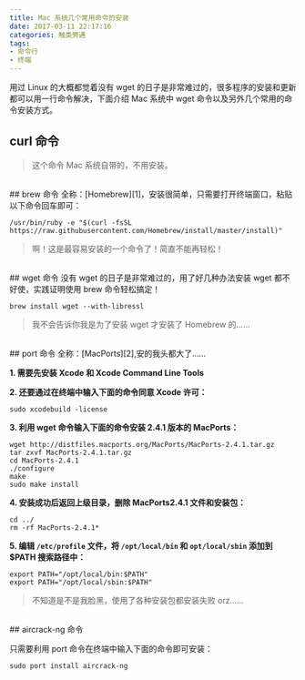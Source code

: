 ```yaml
---
title: Mac 系统几个常用命令的安装
date: 2017-03-11 22:17:16
categories: 触类旁通
tags: 
- 命令行
- 终端
---
```


用过 Linux 的大概都觉着没有 wget 的日子是非常难过的，很多程序的安装和更新都可以用一行命令解决，下面介绍 Mac 系统中 wget 命令以及另外几个常用的命令安装方式。

<!-- more -->

## curl 命令
>这个命令 Mac 系统自带的，不用安装。

</br>
## brew 命令
全称：[Homebrew][1]，安装很简单，只需要打开终端窗口，粘贴以下命令回车即可：

    /usr/bin/ruby -e "$(curl -fsSL https://raw.githubusercontent.com/Homebrew/install/master/install)"
    
>啊！这是最容易安装的一个命令了！简直不能再轻松！

</br>
## wget 命令
没有 wget 的日子是非常难过的，用了好几种办法安装 wget 都不好使，实践证明使用 brew 命令轻松搞定！

    brew install wget --with-libressl

>我不会告诉你我是为了安装 wget 才安装了 Homebrew 的……

</br>
## port 命令
全称：[MacPorts][2],安的我头都大了……

**1. 需要先安装 Xcode 和 Xcode Command Line Tools**

**2. 还要通过在终端中输入下面的命令同意 Xcode 许可：**

    sudo xcodebuild -license

**3. 利用 wget 命令输入下面的命令安装 2.4.1 版本的 MacPorts：**

    wget http://distfiles.macports.org/MacPorts/MacPorts-2.4.1.tar.gz
    tar zxvf MacPorts-2.4.1.tar.gz
    cd MacPorts-2.4.1
    ./configure
    make
    sudo make install
    
**4. 安装成功后返回上级目录，删除 MacPorts2.4.1 文件和安装包：**

    cd ../
    rm -rf MacPorts-2.4.1*    
    
**5. 编辑 `/etc/profile` 文件，将 `/opt/local/bin` 和 `opt/local/sbin` 添加到 $PATH 搜索路径中：**

    export PATH="/opt/local/bin:$PATH"
    export PATH="/opt/local/sbin:$PATH"

>不知道是不是我脸黑，使用了各种安装包都安装失败 orz……

</br>
## aircrack-ng 命令

只需要利用 port 命令在终端中输入下面的命令即可安装：

    sudo port install aircrack-ng

[1]: https://brew.sh/index_zh-cn.html
[2]: https://www.macports.org/install.php